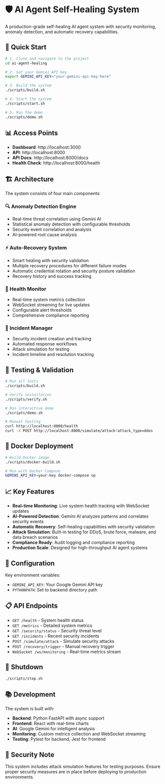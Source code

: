 # 🛡️ AI Agent Self-Healing System

A production-grade self-healing AI agent system with security monitoring, anomaly detection, and automatic recovery capabilities.

## 🚀 Quick Start

```bash
# 1. Clone and navigate to the project
cd ai-agent-healing

# 2. Set your Gemini API key
export GEMINI_API_KEY="your-gemini-api-key-here"

# 3. Build the system
./scripts/build.sh

# 4. Start the system
./scripts/start.sh

# 5. Run the demo
./scripts/demo.sh
```

## 📊 Access Points

- **Dashboard**: http://localhost:3000
- **API**: http://localhost:8000
- **API Docs**: http://localhost:8000/docs
- **Health Check**: http://localhost:8000/health

## 🏗️ Architecture

The system consists of four main components:

### 🔍 Anomaly Detection Engine
- Real-time threat correlation using Gemini AI
- Statistical anomaly detection with configurable thresholds
- Security event correlation and analysis
- AI-powered root cause analysis

### ⚡ Auto-Recovery System
- Smart healing with security validation
- Multiple recovery procedures for different failure modes
- Automatic credential rotation and security posture validation
- Recovery history and success tracking

### 💓 Health Monitor
- Real-time system metrics collection
- WebSocket streaming for live updates
- Configurable alert thresholds
- Comprehensive compliance reporting

### 🚨 Incident Manager
- Security incident creation and tracking
- Automated response workflows
- Attack simulation for testing
- Incident timeline and resolution tracking

## 🧪 Testing & Validation

```bash
# Run all tests
./scripts/build.sh

# Verify installation
./scripts/verify.sh

# Run interactive demo
./scripts/demo.sh

# Manual testing
curl http://localhost:8000/health
curl -X POST http://localhost:8000/simulate/attack?attack_type=ddos
```

## 🐳 Docker Deployment

```bash
# Build Docker image
./scripts/docker-build.sh

# Run with Docker Compose
GEMINI_API_KEY=your-key docker-compose up
```

## 📈 Key Features

- **Real-time Monitoring**: Live system health tracking with WebSocket updates
- **AI-Powered Detection**: Gemini AI analyzes patterns and correlates security events
- **Automatic Recovery**: Self-healing capabilities with security validation
- **Attack Simulation**: Built-in testing for DDoS, brute force, malware, and data breach scenarios
- **Compliance Ready**: Audit logging and compliance reporting
- **Production Scale**: Designed for high-throughput AI agent systems

## 🔧 Configuration

Key environment variables:
- `GEMINI_API_KEY`: Your Google Gemini API key
- `PYTHONPATH`: Set to backend directory path

## 📋 API Endpoints

- `GET /health` - System health status
- `GET /metrics` - Detailed system metrics
- `GET /security/status` - Security threat level
- `GET /incidents` - Recent security incidents
- `POST /simulate/attack` - Simulate security attacks
- `POST /recovery/trigger` - Manual recovery trigger
- `WebSocket /ws/monitoring` - Real-time metrics stream

## 🛑 Shutdown

```bash
./scripts/stop.sh
```

## 📚 Development

The system is built with:
- **Backend**: Python FastAPI with async support
- **Frontend**: React with real-time charts
- **AI**: Google Gemini for intelligent analysis
- **Monitoring**: Custom metrics collection and WebSocket streaming
- **Testing**: Pytest for backend, Jest for frontend

## 🚨 Security Note

This system includes attack simulation features for testing purposes. Ensure proper security measures are in place before deploying to production environments.
